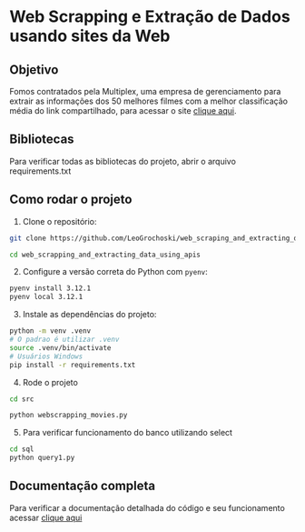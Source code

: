 
# Web Scrapping e Extração de Dados usando sites da Web

## Objetivo

Fomos contratados pela Multiplex, uma empresa de gerenciamento para extrair as informações dos 50 melhores filmes com a melhor classificação média do link compartilhado, para acessar o site [clique aqui](https://web.archive.org/web/20230902185655/https://en.everybodywiki.com/100_Most_Highly-Ranked_Films).


## Bibliotecas

Para verificar todas as bibliotecas do projeto, abrir o arquivo requirements.txt

## Como rodar o projeto

1. Clone o repositório:
```bash
git clone https://github.com/LeoGrochoski/web_scraping_and_extracting_data_using_apis.git

cd web_scrapping_and_extracting_data_using_apis
```
2. Configure a versão correta do Python com `pyenv`:
```bash
pyenv install 3.12.1
pyenv local 3.12.1
```
3. Instale as dependências do projeto:
```bash
python -m venv .venv
# O padrao é utilizar .venv
source .venv/bin/activate
# Usuários Windows
pip install -r requirements.txt  
```

4. Rode o projeto
```bash
cd src

python webscrapping_movies.py
```

5. Para verificar funcionamento do banco utilizando select 
```bash
cd sql
python query1.py
```
 

## Documentação completa

Para verificar a documentação detalhada do código e seu funcionamento
acessar [clique aqui](https://leogrochoski.github.io/web_scraping_and_extracting_data_using_apis/)

